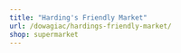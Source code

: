 ```yaml
---
title: "Harding's Friendly Market"
url: /dowagiac/hardings-friendly-market/
shop: supermarket
---
```

